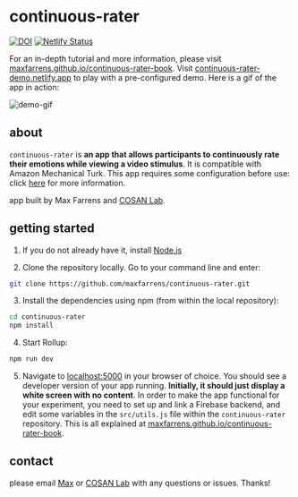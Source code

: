 # continuous-rater

[![DOI](https://zenodo.org/badge/DOI/10.5281/zenodo.4279654.svg)](https://doi.org/10.5281/zenodo.4279654)
[![Netlify Status](https://api.netlify.com/api/v1/badges/554a7022-7e8e-46a4-84ca-5cffff2530c8/deploy-status)](https://app.netlify.com/sites/luxury-torte-3c7cf3/deploys)

For an in-depth tutorial and more information, please visit [maxfarrens.github.io/continuous-rater-book](https://maxfarrens.github.io/continuous-rater-book/). Visit [continuous-rater-demo.netlify.app](https://continuous-rater-demo.netlify.app/) to play with a pre-configured demo. Here is a gif of the app in action:

![demo-gif](./images/demo.gif)

## <a name=about></a>about
`continuous-rater` is **an app that allows participants to continuously rate their emotions while viewing a video stimulus**. It is compatible with Amazon Mechanical Turk. This app requires some configuration before use: click [here](https://maxfarrens.github.io/continuous-rater-book/) for more information.

app built by Max Farrens and [COSAN Lab](https://cosanlab.com/).

## <a name=getting_started></a>getting started

1. If you do not already have it, install [Node.js](https://nodejs.org/en/)

2. Clone the repository locally. Go to your command line and enter:

```bash
git clone https://github.com/maxfarrens/continuous-rater.git
```

3. Install the dependencies using npm (from within the local repository):

```bash
cd continuous-rater
npm install
```

4. Start Rollup:

```bash
npm run dev
```

5. Navigate to [localhost:5000](localhost:5000) in your browser of choice. You should see a developer version of your app running. **Initially, it should just display a white screen with no content**. In order to make the app functional for your experiment, you need to set up and link a Firebase backend, and edit some variables in the `src/utils.js` file within the `continuous-rater` repository. This is all explained at [maxfarrens.github.io/continuous-rater-book](https://maxfarrens.github.io/continuous-rater-book/).
  
## <a name=contact></a>contact

please email [Max](mailto:maxfarrens@gmail.com) or [COSAN Lab](mailto:cosanlab@gmail.com) with any questions or issues. Thanks!
